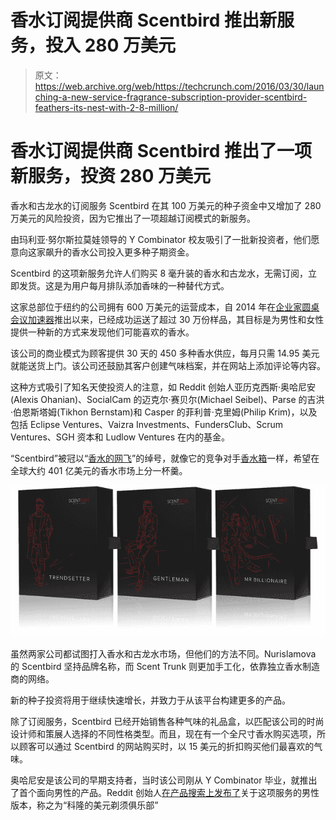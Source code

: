 # 香水订阅提供商 Scentbird 推出新服务，投入 280 万美元 

> 原文：<https://web.archive.org/web/https://techcrunch.com/2016/03/30/launching-a-new-service-fragrance-subscription-provider-scentbird-feathers-its-nest-with-2-8-million/>

# 香水订阅提供商 Scentbird 推出了一项新服务，投资 280 万美元

香水和古龙水的订阅服务 Scentbird 在其 100 万美元的种子资金中又增加了 280 万美元的风险投资，因为它推出了一项超越订阅模式的新服务。

由玛利亚·努尔斯拉莫娃领导的 Y Combinator 校友吸引了一批新投资者，他们愿意向这家飙升的香水公司投入更多种子期资金。

Scentbird 的这项新服务允许人们购买 8 毫升装的香水和古龙水，无需订阅，立即发货。这是为用户每月排队添加香味的一种替代方式。

这家总部位于纽约的公司拥有 600 万美元的运营成本，自 2014 年在[企业家圆桌会议加速器](https://web.archive.org/web/20221006012816/http://eranyc.com/)推出以来，已经成功运送了超过 30 万份样品，其目标是为男性和女性提供一种新的方式来发现他们可能喜欢的香水。

该公司的商业模式为顾客提供 30 天的 450 多种香水供应，每月只需 14.95 美元就能送货上门。该公司还鼓励其客户创建气味档案，并在网站上添加评论等内容。

这种方式吸引了知名天使投资人的注意，如 Reddit 创始人亚历克西斯·奥哈尼安(Alexis Ohanian)、SocialCam 的迈克尔·赛贝尔(Michael Seibel)、Parse 的吉洪·伯恩斯塔姆(Tikhon Bernstam)和 Casper 的菲利普·克里姆(Philip Krim)，以及包括 Eclipse Ventures、Vaizra Investments、FundersClub、Scrum Ventures、SGH 资本和 Ludlow Ventures 在内的基金。

“Scentbird”被冠以“[香水的网飞](https://web.archive.org/web/20221006012816/http://www.instyle.com/news/fragrance-subscription-site-netflix-perfume)”的绰号，就像它的竞争对手[香水箱](https://web.archive.org/web/20221006012816/https://scenttrunk.com/)一样，希望在全球大约 401 亿美元的香水市场上分一杯羹。

![3boxes_men_final_mobile](img/be75709a6d2310da44365aacb2179bc4.png)

虽然两家公司都试图打入香水和古龙水市场，但他们的方法不同。Nurislamova 的 Scentbird 坚持品牌名称，而 Scent Trunk 则更加手工化，依靠独立香水制造商的网络。

新的种子投资将用于继续快速增长，并致力于从该平台构建更多的产品。

除了订阅服务，Scentbird 已经开始销售各种气味的礼品盒，以匹配该公司的时尚设计师和策展人选择的不同性格类型。而且，现在有一个全尺寸香水购买选项，所以顾客可以通过 Scentbird 的网站购买时，以 15 美元的折扣购买他们最喜欢的气味。

奥哈尼安是该公司的早期支持者，当时该公司刚从 Y Combinator 毕业，就推出了首个面向男性的产品。Reddit 创始人[在产品搜索上发布了](https://web.archive.org/web/20221006012816/http://www.producthunt.com/tech/scentbird-men)关于这项服务的男性版本，称之为“科隆的美元剃须俱乐部”